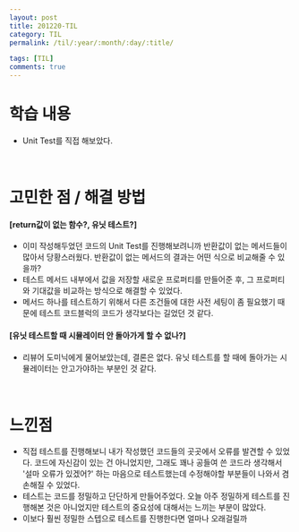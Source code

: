 ```yaml
---
layout: post
title: 201220-TIL
category: TIL
permalink: /til/:year/:month/:day/:title/

tags: [TIL]
comments: true
---
```


# 학습 내용
- Unit Test를 직접 해보았다.

<br>

# 고민한 점 / 해결 방법
#### [return값이 없는 함수?, 유닛 테스트?]
- 이미 작성해두었던 코드의 Unit Test를 진행해보려니까 반환값이 없는 메서드들이 많아서 당황스러웠다. 반환값이 없는 메서드의 결과는 어떤 식으로 비교해줄 수 있을까?
- 테스트 메서드 내부에서 값을 저장할 새로운 프로퍼티를 만들어준 후, 그 프로퍼티와 기대값을 비교하는 방식으로 해결할 수 있었다.
- 메서드 하나를 테스트하기 위해서 다른 조건들에 대한 사전 세팅이 좀 필요했기 때문에 테스트 코드블럭의 코드가 생각보다는 길었던 것 같다.

#### [유닛 테스트할 때 시뮬레이터 안 돌아가게 할 수 없나?]
- 리뷰어 도미닉에게 물어보았는데, 결론은 없다. 유닛 테스트를 할 때에 돌아가는 시뮬레이터는 안고가야하는 부분인 것 같다.

<br>

# 느낀점
- 직접 테스트를 진행해보니 내가 작성했던 코드들의 곳곳에서 오류를 발견할 수 있었다. 코드에 자신감이 있는 건 아니었지만, 그래도 꽤나 공들여 쓴 코드라 생각해서 '설마 오류가 있겠어?' 하는 마음으로 테스트했는데 수정해야할 부분들이 나와서 겸손해질 수 있었다.
- 테스트는 코드를 정밀하고 단단하게 만들어주었다. 오늘 아주 정밀하게 테스트를 진행해본 것은 아니었지만 테스트의 중요성에 대해서는 느끼는 부분이 많았다.
- 이보다 훨씬 정밀한 스텝으로 테스트를 진행한다면 얼마나 오래걸릴까

<br>
